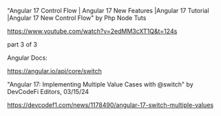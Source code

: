 "Angular 17 Control Flow | Angular 17 New Features |Angular 17 Tutorial |Angular 17 New Control Flow" by Php Node Tuts 

https://www.youtube.com/watch?v=2edMM3cXT1Q&t=124s

part 3 of 3

Angular Docs:

https://angular.io/api/core/switch

"Angular 17: Implementing Multiple Value Cases with @switch" by DevCodeFi Editors, 03/15/24

https://devcodef1.com/news/1178490/angular-17-switch-multiple-values
